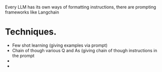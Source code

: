 Every LLM has its own ways of formatting instructions, there are prompting frameworks like Langchain
# Techniques.
* Few shot learning (giving examples via prompt)
* Chain of though various Q and As (giving chain of though instructions in the prompt
* 
* 
